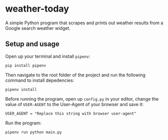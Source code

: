 # weather-today
A simple Python program that scrapes and prints out weather results from a Google search weather widget.

## Setup and usage
Open up your terminal and install `pipenv`:
```
pip install pipenv
```
Then navigate to the root folder of the project and run the following command to install depedencies:
```
pipenv install
```
Before running the program, open up `config.py` in your editor, change the value of `USER-AGENT` to the User-Agent of your browser and save it:
```
USER_AGENT = "Replace this string with browser user-agent"
```

Run the program:
```
pipenv run python main.py
```
